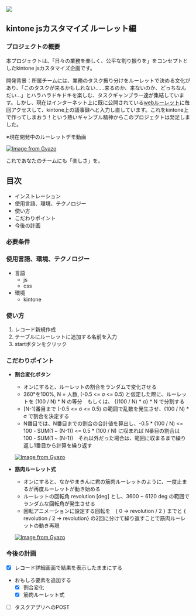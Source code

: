 <img src="https://img.shields.io/github/stars/s-iwakawa/roulette?style=plastic">

## kintone jsカスタマイズ **ルーレット編**
### プロジェクトの概要
本プロジェクトは、「日々の業務を楽しく、公平な割り振りを」をコンセプトとしたkintone jsカスタマイズ企画です。

開発背景：所属チームには、業務のタスク振り分けをルーレットで決める文化があり、「このタスクが来るかもしれない……来るのか、来ないのか、どっちなんだい…」とハラハラドキドキを楽しむ、タスクギャンブラー達が集結しています。しかし、現在はインターネット上に既に公開されている[webルーレット](https://jp.piliapp.com/random/wheel/)に毎回アクセスして、kintone上の議事録へと入力し直しています。これをkintone上で作ってしまおう！という熱いギャンブル精神からこのプロジェクトは発足しました。

※現在開発中のルーレットデモ動画

[![Image from Gyazo](https://i.gyazo.com/5957bb5cfa82e310d35671ddb20fedae.gif)](https://gyazo.com/5957bb5cfa82e310d35671ddb20fedae)

これであなたのチームにも「楽しさ」を。

## 目次
- インストレーション
- 使用言語、環境、テクノロジー
- 使い方
- こだわりポイント
- 今後の計画

### 必要条件

### 使用言語、環境、テクノロジー
- 言語
  - js
  - css
- 環境
  - kintone

### 使い方
1. レコード新規作成
2. テーブルにルーレットに追加する名前を入力
3. startボタンをクリック

### こだわりポイント
- **割合変化ボタン**
  - オンにすると、ルーレットの割合をランダムで変化させる
  - 360°を100%, N = 人数, (-0.5 <= σ <= 0.5) と仮定した際に、ルーレットを (100 / N) * N の等分　もしくは、 {(100 / N) * σ} * N で分割する
  - [N-1]番目まで (-0.5 <= σ <= 0.5) の範囲で乱数を発生させ、(100 / N) * σ で割合を決定する
  - N番目では、N番目までの割合の合計値を算出し、-0.5 * (100 / N) <= 100 - SUM(1 ~ (N-1)) <= 0.5 * (100 / N) に収まれば N番目の割合は　100 - SUM(1 ~ (N-1))　それ以外だった場合は、範囲に収まるまで繰り返し1番目から計算を繰り返す
  
  [![Image from Gyazo](https://i.gyazo.com/d672d62d3b6521b6df1fb2e85fcbde44.gif)](https://gyazo.com/d672d62d3b6521b6df1fb2e85fcbde44)

- **筋肉ルーレット式**
  - オンにすると、なかやまきんに君の筋肉ルーレットのように、一度止まるが再度ルーレットが動き始める
  - ルーレットの回転角 revolution [deg] とし、3600 ~ 6120 deg の範囲でランダムな回転角が発生させる
  - 回転アニメーションに設定する回転を　{ 0 -> revolution / 2 } までと { revolution / 2 -> revolution} の2回に分けて繰り返すことで筋肉ルーレットの動き再現
  
  [![Image from Gyazo](https://i.gyazo.com/ff69a9f2b0c0bdc781a984f754a186e1.gif)](https://gyazo.com/ff69a9f2b0c0bdc781a984f754a186e1)


### 今後の計画
- [x] レコード詳細画面で結果を表示したままにする
- おもしろ要素を追加する
  - [x] 割合変化
  - [x] 筋肉ルーレット式
- [ ] タスクアプリへのPOST
